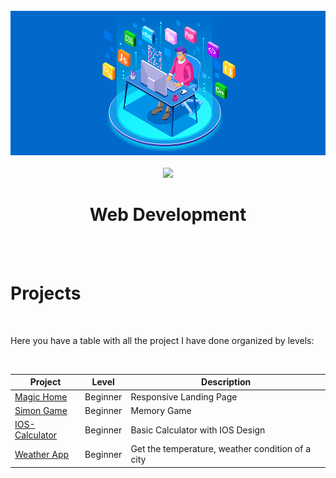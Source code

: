 <br />
<div align="center">
    <img src="webdev.png" alt="Logo" width="780">
  <br />
  <br />
  <a href="#">
    <img src="https://skillicons.dev/icons?i=html,css,sass,js,bootstrap,git,react,nodejs,typescript" />
  </a>
  <br />
  <h1>Web Development</h1>
  <br />
  <br />
</div>

# Projects

<br />

Here you have a table with all the project I have done organized by levels:

<br />

| Project | Level | Description |
| ------ | ------ | ------ |
| [Magic Home](https://github.com/amiguelmoreno/MagicHome) | Beginner | Responsive Landing Page |
| [Simon Game](https://github.com/amiguelmoreno/Simon-Game) | Beginner | Memory Game |
| [IOS-Calculator](https://github.com/amiguelmoreno/IOS-Calculator) | Beginner | Basic Calculator with IOS Design |
| [Weather App](https://github.com/amiguelmoreno/Weather-App) | Beginner | Get the temperature, weather condition of a city |


<br />
 
 
